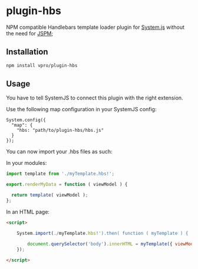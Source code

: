 # plugin-hbs
NPM compatible Handlebars template loader plugin for [System.js](https://github.com/systemjs/systemjs)
without the need for [JSPM](jspm.io);

## Installation

```bash
npm install vpro/plugin-hbs
```

## Usage

You have to tell SystemJS to connect this plugin with the right extension.
 
Use the following map configuration in your SystemJS config:

```
System.config({
  "map": {
    "hbs: "path/to/plugin-hbs/hbs.js"
  }
});
```

You can now import your .hbs files as such:

In your modules:

```javascript
import template from './myTemplate.hbs!';

export.renderMyData = function ( viewModel ) {

  return template( viewModel );
};
```

In an HTML page:

```html
<script>

    System.import(./myTemplate.hbs!').then( function ( myTemplate ) {

        document.querySelector('body').innerHTML = myTemplate({ viewModelKey: 'viewModelValue' });
    });
    
</script>
```